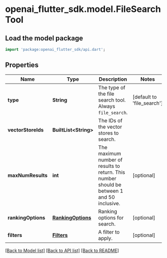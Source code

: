 # openai_flutter_sdk.model.FileSearchTool

## Load the model package
```dart
import 'package:openai_flutter_sdk/api.dart';
```

## Properties
Name | Type | Description | Notes
------------ | ------------- | ------------- | -------------
**type** | **String** | The type of the file search tool. Always `file_search`. | [default to 'file_search']
**vectorStoreIds** | **BuiltList&lt;String&gt;** | The IDs of the vector stores to search. | 
**maxNumResults** | **int** | The maximum number of results to return. This number should be between 1 and 50 inclusive. | [optional] 
**rankingOptions** | [**RankingOptions**](RankingOptions.md) | Ranking options for search. | [optional] 
**filters** | [**Filters**](Filters.md) | A filter to apply. | [optional] 

[[Back to Model list]](../README.md#documentation-for-models) [[Back to API list]](../README.md#documentation-for-api-endpoints) [[Back to README]](../README.md)


